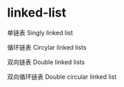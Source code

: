 # linked-list

单链表 Singly linked list

循环链表 Circylar linked lists

双向链表 Double linked lists

双向循环链表 Double circular linked list
